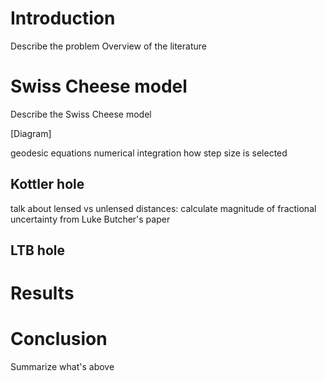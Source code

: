 # Introduction

Describe the problem
Overview of the literature

# Swiss Cheese model

Describe the Swiss Cheese model

[Diagram]


geodesic equations
numerical integration
how step size is selected

## Kottler hole

talk about lensed vs unlensed distances: calculate magnitude of fractional uncertainty from Luke Butcher's paper

## LTB hole

# Results

# Conclusion

Summarize what's above